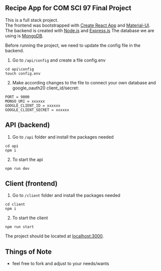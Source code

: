 ## Recipe App for COM SCI 97 Final Project

This is a full stack project.  
The frontend was bootstrapped with [Create React App](https://github.com/facebookincubator/create-react-app) and [Material-UI](https://github.com/mui-org/material-ui).  
The backend is created with [Node.js](https://github.com/nodejs/node) and [Express.js](https://github.com/expressjs/express)
The database we are using is [MongoDB](https://github.com/mongodb/mongo).  
  
Before running the project, we need to update the config file in the backend.  
1. Go to `/api/config` and create a file config.env
```
cd api\config   
touch config.env   
```
2. Make according changes to the file to connect your own database and google_oauth20 client_id/secret:  
```
PORT = 9000   
MONGO_URI = xxxxxx   
GOOGLE_CLIENT_ID = xxxxxx   
GOOGLE_CLIENT_SECRET = xxxxxx   
```

## API (backend)
1. Go to `/api` folder and install the packages needed   
```
cd api  
npm i   
```
2. To start the api
```
npm run dev  
```

## Client (frontend)
1. Go to `/client` folder and install the packages needed   
```
cd client  
npm i   
```
2. To start the client
```
npm run start  
```

The project should be located at [localhost:3000](http://localhost:3000/).

## Things of Note

- feel free to fork and adjust to your needs/wants
